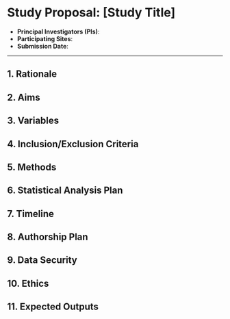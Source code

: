 <!-- This is a template for study proposals. Copy this content into a new document for submission. -->

# Study Proposal: [Study Title]

-   **Principal Investigators (PIs)**: <!-- TODO: List PIs and affiliations -->
-   **Participating Sites**: <!-- TODO: List all participating sites -->
-   **Submission Date**: <!-- TODO: Add date -->

---

## 1. Rationale

<!-- TODO: 1-2 paragraphs explaining the scientific background and justification for the study. -->

## 2. Aims

<!-- TODO: List the primary and secondary aims of the study as a numbered or bulleted list. -->

## 3. Variables

<!-- TODO: Describe the key variables to be collected or analyzed. -->

## 4. Inclusion/Exclusion Criteria

<!-- TODO: Specify the criteria for participant or data inclusion/exclusion. -->

## 5. Methods

<!-- TODO: Detail the study design, data acquisition methods, and analytical procedures. -->

## 6. Statistical Analysis Plan

<!-- TODO: Outline the planned statistical analyses. -->

## 7. Timeline

<!-- TODO: Provide an estimated timeline for key milestones (e.g., data collection, analysis, manuscript submission). -->

## 8. Authorship Plan

<!-- TODO: Describe the proposed plan for determining authorship on resulting publications, referencing the SANI authorship policy. -->

## 9. Data Security

<!-- TODO: Briefly describe how data will be handled securely, in compliance with SANI policies. -->

## 10. Ethics

<!-- TODO: Confirm that the study has or will obtain necessary ethics approvals from all participating sites. -->

## 11. Expected Outputs

<!-- TODO: List the anticipated outputs (e.g., publications, presentations, data products). -->
